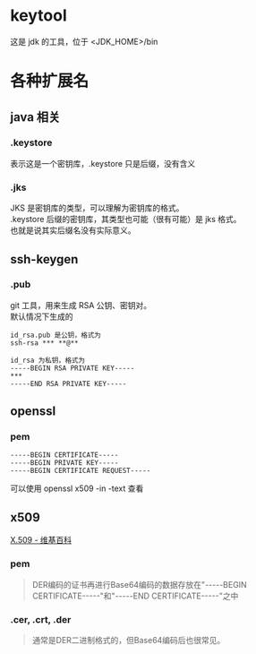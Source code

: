 # keytool
这是 jdk 的工具，位于 <JDK_HOME>/bin

# 各种扩展名

## java 相关
### .keystore
表示这是一个密钥库，.keystore 只是后缀，没有含义

### .jks
JKS 是密钥库的类型，可以理解为密钥库的格式。  
.keystore 后缀的密钥库，其类型也可能（很有可能）是 jks 格式。  
也就是说其实后缀名没有实际意义。

## ssh-keygen
### .pub
git 工具，用来生成 RSA 公钥、密钥对。  
默认情况下生成的

    id_rsa.pub 是公钥，格式为
    ssh-rsa *** **@**
    
    id_rsa 为私钥，格式为
    -----BEGIN RSA PRIVATE KEY-----
    ***
    -----END RSA PRIVATE KEY-----
    
    
## openssl
### pem
    -----BEGIN CERTIFICATE-----
    -----BEGIN PRIVATE KEY-----
    -----BEGIN CERTIFICATE REQUEST-----
    
可以使用 openssl x509 -in <file> -text 查看


## x509
[X.509 - 维基百科](https://zh.wikipedia.org/wiki/X.509)
### pem
> DER编码的证书再进行Base64编码的数据存放在"-----BEGIN CERTIFICATE-----"和"-----END CERTIFICATE-----"之中
### .cer, .crt, .der
> 通常是DER二进制格式的，但Base64编码后也很常见。